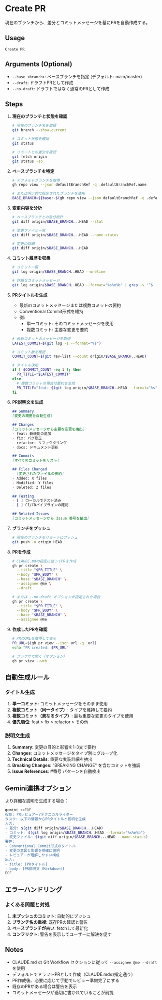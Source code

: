 # Create PR

現在のブランチから、差分とコミットメッセージを基にPRを自動作成する。

## Usage
```
Create PR
```

## Arguments (Optional)
- `--base <branch>`: ベースブランチを指定 (デフォルト: main/master)
- `--draft`: ドラフトPRとして作成
- `--no-draft`: ドラフトではなく通常のPRとして作成

## Steps

1. **現在のブランチと状態を確認**
   ```bash
   # 現在のブランチ名を取得
   git branch --show-current
   
   # コミット状態を確認
   git status
   
   # リモートとの差分を確認
   git fetch origin
   git status -sb
   ```

2. **ベースブランチを特定**
   ```bash
   # デフォルトブランチを取得
   gh repo view --json defaultBranchRef -q .defaultBranchRef.name
   
   # または明示的に指定されたブランチを使用
   BASE_BRANCH=${base:-$(gh repo view --json defaultBranchRef -q .defaultBranchRef.name)}
   ```

3. **変更内容を分析**
   ```bash
   # ベースブランチとの差分統計
   git diff origin/$BASE_BRANCH...HEAD --stat
   
   # 変更ファイル一覧
   git diff origin/$BASE_BRANCH...HEAD --name-status
   
   # 変更の詳細
   git diff origin/$BASE_BRANCH...HEAD
   ```

4. **コミット履歴を収集**
   ```bash
   # コミット一覧
   git log origin/$BASE_BRANCH..HEAD --oneline
   
   # 詳細なコミットメッセージ
   git log origin/$BASE_BRANCH..HEAD --format="%s%n%b" | grep -v '^$'
   ```

5. **PRタイトルを生成**
   - 最新のコミットメッセージまたは複数コミットの要約
   - Conventional Commit形式を維持
   - 例:
     - 単一コミット: そのコミットメッセージを使用
     - 複数コミット: 主要な変更を要約
   ```bash
   # 最新コミットのメッセージを取得
   LATEST_COMMIT=$(git log -1 --format="%s")
   
   # コミット数を確認
   COMMIT_COUNT=$(git rev-list --count origin/$BASE_BRANCH..HEAD)
   
   # タイトル決定
   if [ $COMMIT_COUNT -eq 1 ]; then
     PR_TITLE="$LATEST_COMMIT"
   else
     # 複数コミットの場合は要約を生成
     PR_TITLE="feat: $(git log origin/$BASE_BRANCH..HEAD --format="%s" | head -1 | sed 's/^[^:]*: //')"
   fi
   ```

6. **PR説明文を生成**
   ```markdown
   ## Summary
   [変更の概要を自動生成]
   
   ## Changes
   [コミットメッセージから主要な変更を抽出]
   - feat: 新機能の追加
   - fix: バグ修正
   - refactor: リファクタリング
   - docs: ドキュメント更新
   
   ## Commits
   [すべてのコミットをリスト]
   
   ## Files Changed
   - [変更されたファイルの要約]
   - Added: X files
   - Modified: Y files
   - Deleted: Z files
   
   ## Testing
   - [ ] ローカルでテスト済み
   - [ ] CI/CDパイプラインの確認
   
   ## Related Issues
   [コミットメッセージから Issue 番号を抽出]
   ```

7. **ブランチをプッシュ**
   ```bash
   # 現在のブランチをリモートにプッシュ
   git push -u origin HEAD
   ```

8. **PRを作成**
   ```bash
   # CLAUDE.mdの指定に従ってPRを作成
   gh pr create \
     --title "$PR_TITLE" \
     --body "$PR_BODY" \
     --base "$BASE_BRANCH" \
     --assignee @me \
     --draft
   
   # または --no-draft オプションが指定された場合
   gh pr create \
     --title "$PR_TITLE" \
     --body "$PR_BODY" \
     --base "$BASE_BRANCH" \
     --assignee @me
   ```

9. **作成したPRを確認**
   ```bash
   # PRのURLを取得して表示
   PR_URL=$(gh pr view --json url -q .url)
   echo "PR created: $PR_URL"
   
   # ブラウザで開く（オプション）
   gh pr view --web
   ```

## 自動生成ルール

### タイトル生成
1. **単一コミット**: コミットメッセージをそのまま使用
2. **複数コミット（同一タイプ）**: タイプを維持して要約
3. **複数コミット（異なるタイプ）**: 最も重要な変更のタイプを使用
4. **優先順位**: feat > fix > refactor > その他

### 説明文生成
1. **Summary**: 変更の目的と影響を1-3文で要約
2. **Changes**: コミットメッセージをタイプ別にグループ化
3. **Technical Details**: 重要な実装詳細を抽出
4. **Breaking Changes**: "BREAKING CHANGE" を含むコミットを強調
5. **Issue References**: #番号 パターンを自動検出

## Gemini連携オプション

より詳細な説明を生成する場合：
```bash
gemini <<EOF
役割: PRレビュアー/テクニカルライター
タスク: 以下の情報からPRタイトルと説明を生成
入力:
- 差分: $(git diff origin/$BASE_BRANCH...HEAD)
- コミット: $(git log origin/$BASE_BRANCH..HEAD --format="%s%n%b")
- 変更ファイル: $(git diff origin/$BASE_BRANCH...HEAD --name-status)
要件:
- Conventional Commit形式のタイトル
- 変更の意図と影響を明確に説明
- レビュアーが理解しやすい構成
出力: 
- title: [PRタイトル]
- body: [PR説明文（Markdown）]
EOF
```

## エラーハンドリング

### よくある問題と対処
1. **未プッシュのコミット**: 自動的にプッシュ
2. **ブランチ名の重複**: 既存PRの確認と警告
3. **ベースブランチが古い**: fetchして最新化
4. **コンフリクト**: 警告を表示してユーザーに解決を促す

## Notes

- CLAUDE.md の Git Workflow セクションに従って `--assignee @me --draft` を使用
- デフォルトでドラフトPRとして作成（CLAUDE.mdの指定通り）
- PR作成後、必要に応じて手動でレビュー準備完了にする
- 既存のPRがある場合は警告を表示
- コミットメッセージが適切に書かれていることが前提
